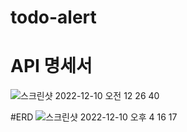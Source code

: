# todo-alert

# API 명세서
![스크린샷 2022-12-10 오전 12 26 40](https://user-images.githubusercontent.com/105340187/206837661-bb8ed203-36b8-436e-800f-4065a93dca85.png)


#ERD
![스크린샷 2022-12-10 오후 4 16 17](https://user-images.githubusercontent.com/105340187/206837691-29d267a6-7bf2-4823-9f7e-6a5e826303f8.png)
